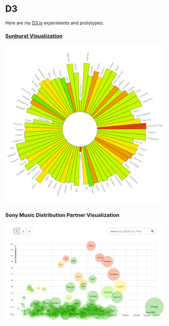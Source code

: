 D3
==

Here are my [D3.js](http://d3js.org/ "D3js.org") experiments and prototypes: 

### [Sunburst Visualization](/partnerviz)

![Sunburst](/sunburst/sunburst-sm.gif)


### Sony Music Distribution Partner Visualization

![Sunburst](/partnerviz/partnerviz.gif)




